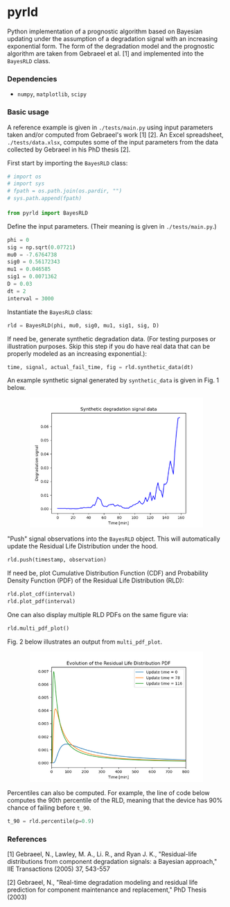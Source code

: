 # pyrld

Python implementation of a prognostic algorithm based on Bayesian updating under the assumption of a degradation signal with an increasing exponential form. The form of the degradation model and the prognostic algorithm are taken from Gebraeel et al. [1] and implemented into the `BayesRLD` class. 

### Dependencies

- `numpy`, `matplotlib`, `scipy`

### Basic usage
A reference example is given in `./tests/main.py` using input parameters taken and/or computed from Gebraeel's work [1] [2]. An Excel spreadsheet, `./tests/data.xlsx`, computes some of the input parameters from the data collected by Gebraeel in his PhD thesis [2].

First start by importing the `BayesRLD` class:
```Python
# import os
# import sys
# fpath = os.path.join(os.pardir, "")
# sys.path.append(fpath)

from pyrld import BayesRLD
```

Define the input parameters. (Their meaning is given in `./tests/main.py`.)
```Python
phi = 0
sig = np.sqrt(0.07721)
mu0 = -7.6764738
sig0 = 0.56172343
mu1 = 0.046585 
sig1 = 0.0071362
D = 0.03
dt = 2
interval = 3000
```

Instantiate the `BayesRLD` class:
```Python
rld = BayesRLD(phi, mu0, sig0, mu1, sig1, sig, D)
```

If need be, generate synthetic degradation data. (For testing purposes or illustration purposes. Skip this step if you do have real data that can be properly modeled as an increasing exponential.):
```Python
time, signal, actual_fail_time, fig = rld.synthetic_data(dt)
```

An example synthetic signal generated by `synthetic_data` is given in Fig. 1 below.

<p align="center">
  <img src="./plots//Synthetic_degradation_signal.png" width="400" title="degradation_signal">
</p>

"Push" signal observations into the `BayesRLD` object. This will automatically update the Residual Life Distribution under the hood.
```Python
rld.push(timestamp, observation) 
```

If need be, plot Cumulative Distribution Function (CDF) and Probability Density Function (PDF) of the Residual Life Distribution (RLD):
```Python
rld.plot_cdf(interval)
rld.plot_pdf(interval)
```

One can also display multiple RLD PDFs on the same figure via:
```Python
rld.multi_pdf_plot()
```
Fig. 2 below illustrates an output from `multi_pdf_plot`.

<p align="center">
  <img src="./plots//Multi_pdf_plot.png" width="400" title="multi_pdf_plot">
</p>

Percentiles can also be computed. For example, the line of code below computes the 90th percentile of the RLD, meaning that the device has 90% chance of failing before `t_90`.
```Python
t_90 = rld.percentile(p=0.9) 
```



### References
[1] Gebraeel, N., Lawley, M. A., Li. R., and Ryan J. K., "Residual-life distributions from component degradation signals: a Bayesian approach," IIE Transactions (2005) 37, 543-557

[2] Gebraeel, N., "Real-time degradation modeling and residual life prediction for component maintenance and replacement," PhD Thesis (2003)